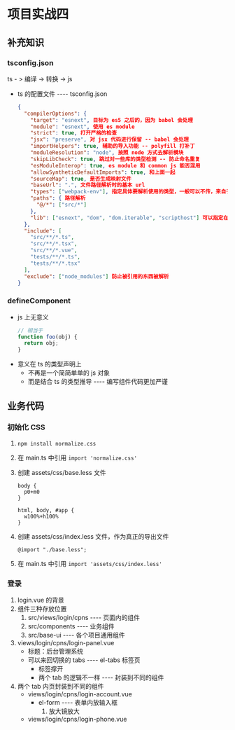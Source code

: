 <!--
 * @Author: your name
 * @Date: 2021-11-28 21:15:25
 * @LastEditTime: 2021-11-28 22:47:09
 * @LastEditors: Please set LastEditors
 * @Description: 项目实战四：tsconfig.json +
 * @FilePath: \forGreaterGood\vue3\34-项目实战四.md
-->

# 项目实战四

## 补充知识

### tsconfig.json

ts - > 编译 -> 转换 -> js

- ts 的配置文件 ---- tsconfig.json
  ```json
  {
    "compilerOptions": {
      "target": "esnext", 目标为 es5 之后的，因为 babel 会处理
      "module": "esnext", 使用 es module
      "strict": true, 打开严格的检查
      "jsx": "preserve", 对 jsx 代码进行保留 -- babel 会处理
      "importHelpers": true, 辅助的导入功能 -- polyfill 打补丁
      "moduleResolution": "node", 按照 node 方式去解析模块
      "skipLibCheck": true, 跳过对一些库的类型检测 -- 防止命名重复
      "esModuleInterop": true, es module 和 common js 能否混用
      "allowSyntheticDefaultImports": true, 和上面一起
      "sourceMap": true, 是否生成映射文件
      "baseUrl": ".", 文件路径解析时的基本 url
      "types": ["webpack-env"], 指定具体要解析使用的类型，一般可以不传，来自于 “target”
      "paths": { 路径解析
        "@/*": ["src/*"]
      },
      "lib": ["esnext", "dom", "dom.iterable", "scripthost"] 可以指定在项目中可以使用哪些库的类型
    },
    "include": [
      "src/**/*.ts",
      "src/**/*.tsx",
      "src/**/*.vue",
      "tests/**/*.ts",
      "tests/**/*.tsx"
    ],
    "exclude": ["node_modules"] 防止被引用的东西被解析
  }
  ```

### defineComponent

- js 上无意义
  ```js
  // 相当于
  function foo(obj) {
    return obj;
  }
  ```
- 意义在 ts 的类型声明上
  - 不再是一个简简单单的 js 对象
  - 而是结合 ts 的类型推导 ---- 编写组件代码更加严谨

## 业务代码

### 初始化 CSS

1. `npm install normalize.css`
2. 在 main.ts 中引用 `import 'normalize.css'`
3. 创建 assets/css/base.less 文件

   ```less
   body {
     p0+m0
   }

   html, body, #app {
     w100%+h100%
   }
   ```

4. 创建 assets/css/index.less 文件，作为真正的导出文件
   ```less
   @import "./base.less";
   ```
5. 在 main.ts 中引用 `import 'assets/css/index.less'`

### 登录

1. login.vue 的背景
2. 组件三种存放位置
   1. src/views/login/cpns ---- 页面内的组件
   2. src/components ---- 业务组件
   3. src/base-ui ---- 各个项目通用组件
3. views/login/cpns/login-panel.vue
   - 标题：后台管理系统
   - 可以来回切换的 tabs ---- el-tabs 标签页
     - 标签撑开
     - 两个 tab 的逻辑不一样 ---- 封装到不同的组件
4. 两个 tab 内页封装到不同的组件
   - views/login/cpns/login-account.vue
     - el-form ---- 表单内放输入框
       1. 放大镜放大
   - views/login/cpns/login-phone.vue
